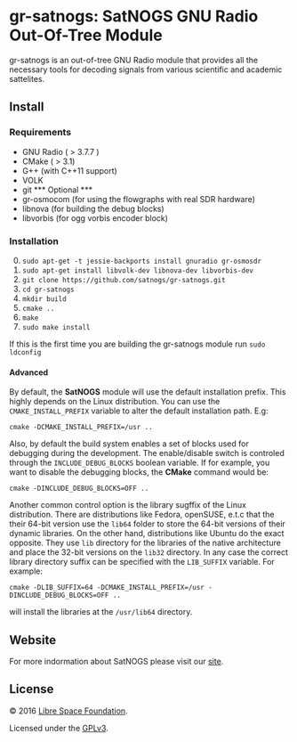# gr-satnogs: SatNOGS GNU Radio Out-Of-Tree Module
gr-satnogs is an out-of-tree GNU Radio module that provides all the necessary tools
for decoding signals from various scientific and academic sattelites.

## Install

### Requirements
* GNU Radio ( > 3.7.7 )
* CMake ( > 3.1)
* G++ (with C++11 support)
* VOLK
* git
*** Optional ***
* gr-osmocom (for using the flowgraphs with real SDR hardware)
* libnova (for building the debug blocks)
* libvorbis (for ogg vorbis encoder block)

### Installation
0. `sudo apt-get -t jessie-backports install gnuradio gr-osmosdr`
1. `sudo apt-get install libvolk-dev libnova-dev libvorbis-dev`
2. `git clone https://github.com/satnogs/gr-satnogs.git`
3. `cd gr-satnogs`
4. `mkdir build`
5. `cmake ..`
6. `make`
7. `sudo make install`

If this is the first time you are building the gr-satnogs module run
`sudo ldconfig`

#### Advanced
By default, the **SatNOGS** module will use the default installation prefix.
This highly depends on the Linux distribution. You can use the `CMAKE_INSTALL_PREFIX`
variable to alter the default installation path.
E.g: 

`cmake -DCMAKE_INSTALL_PREFIX=/usr ..`

Also, by default the build system enables a set of blocks used for debugging
during the development. The enable/disable switch is controled through the 
`INCLUDE_DEBUG_BLOCKS` boolean variable. If for example, you want to disable the
debugging blocks, the **CMake** command would be:

`cmake -DINCLUDE_DEBUG_BLOCKS=OFF ..`

Another common control option is the library sugffix of the Linux distribution.
There are distributions like Fedora, openSUSE, e.t.c that the their 64-bit version
use the `lib64` folder to store the 64-bit versions of their dynamic libraries.
On the other hand, distributions like Ubuntu do the exact opposite. They use
`lib` directory for the libraries of the native architecture and place the 32-bit versions
on the `lib32` directory. In any case the correct library directory suffix
can be specified with the `LIB_SUFFIX` variable. For example:

`cmake -DLIB_SUFFIX=64 -DCMAKE_INSTALL_PREFIX=/usr -DINCLUDE_DEBUG_BLOCKS=OFF ..`

will install the libraries at the `/usr/lib64` directory.

## Website
For more indormation about SatNOGS please visit our [site](https://satnogs.org/).

## License

&copy; 2016 [Libre Space Foundation](http://librespacefoundation.org).

Licensed under the [GPLv3](LICENSE).
